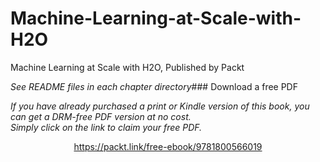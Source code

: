 # Machine-Learning-at-Scale-with-H2O
Machine Learning at Scale with H2O, Published by Packt

_See README files in each chapter directory_### Download a free PDF

 <i>If you have already purchased a print or Kindle version of this book, you can get a DRM-free PDF version at no cost.<br>Simply click on the link to claim your free PDF.</i>
<p align="center"> <a href="https://packt.link/free-ebook/9781800566019">https://packt.link/free-ebook/9781800566019 </a> </p>